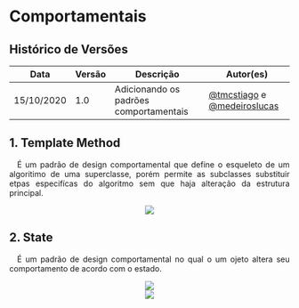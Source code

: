 # Comportamentais

## **Histórico de Versões**
Data | Versão | Descrição | Autor(es) 
---- | ----------- | ------ | ---------
15/10/2020 | 1.0 | Adicionando os padrões comportamentais | [@tmcstiago](http://github.com/tmcstiago) e [@medeiroslucas](https://github.com/medeiroslucas)


## **1. Template Method**
<p align="justify">&emsp;É um padrão de design comportamental que define o esqueleto de um algoritimo de uma superclasse, porém permite as subclasses substituir etpas especifícas do algoritmo sem que haja alteração da estrutura principal.</p>

<div style="display: flex; justify-content: center; align-items:center;">
    <img src="https://unbarqdsw.github.io/2020.1_G11_SYA/assets/gofs/template_method.jpg">
</div>

## **2. State**
<p align="justify">&emsp;É um padrão de design comportamental no qual o um ojeto altera seu comportamento de acordo com o estado.</p>

<div style="display: flex; justify-content: center; align-items:center;">
    <img src="https://unbarqdsw.github.io/2020.1_G11_SYA/assets/gofs/state1.jpg">
</div>

<div style="display: flex; justify-content: center; align-items:center;">
    <img src="https://unbarqdsw.github.io/2020.1_G11_SYA/assets/gofs/state2.jpg">
</div>